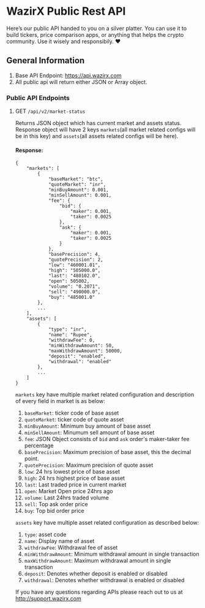 # WazirX Public Rest API
Here’s our public API handed to you on a silver platter. You can use it to build tickers, price comparison apps, or anything that helps the crypto community. Use it wisely and responsibily. ❤️

## General Information
1. Base API Endpoint: https://api.wazirx.com
1. All public api will return either JSON or Array object.

### Public API Endpoints

1. GET `/api/v2/market-status`

    Returns JSON object which has current market and assets status. Response object will have 2 keys `markets`(all market related configs will be in this key) and `assets`(all assets related configs will be here). 
    #### Response:
    ```
    {
        "markets": [
            {
                "baseMarket": "btc",
                "quoteMarket": "inr",
                "minBuyAmount": 0.001,
                "minSellAmount": 0.001,
                "fee": {
                    "bid": {
                        "maker": 0.001,
                        "taker": 0.0025
                    },
                    "ask": {
                        "maker": 0.001,
                        "taker": 0.0025
                    }
                },
                "basePrecision": 4,
                "quotePrecision": 2,
                "low": "460001.01",
                "high": "505000.0",
                "last": "480102.0",
                "open": 505002,
                "volume": "0.2071",
                "sell": "490000.0",
                "buy": "485001.0"
            },
            ...
        ],
        "assets": [
            {
                "type": "inr",
                "name": "Rupee",
                "withdrawFee": 0,
                "minWithdrawAmount": 50,
                "maxWithdrawAmount": 50000,
                "deposit": "enabled",
                "withdrawal": "enabled"
            },
            ...
        ]
    }
    ```
    
    `markets` key have multiple market related configuration and description of every field in market is as below:
    
    1. `baseMarket`: ticker code of base asset
    1. `quoteMarket`: ticker code of quote asset
    1. `minBuyAmount`: Minimum buy amount of base asset
    1. `minSellAmount`: Minumum sell amount of base asset
    1. `fee`: JSON Object consists of `bid` and `ask` order's maker-taker fee percentage
    1. `basePrecision`: Maximum precision of base asset, this the decimal point. 
    1. `quotePrecision`: Maximum  precision of quote asset
    1. `low`: 24 hrs lowest price of base asset
    1. `high`: 24 hrs highest price of base asset
    1. `last`: Last traded price in current market
    1. `open`: Market Open price 24hrs ago
    1. `volume`: Last 24hrs traded volume
    1. `sell`: Top ask order price
    1. `buy`: Top bid order price
    
    `assets` key have multiple asset related configuration as described below:
    
    1. `type`: asset code
    1. `name`: Display name of asset
    1. `withdrawFee`: Withdrawal fee of asset
    1. `minWithdrawAmount`: Minimum withdrawal amount in single transaction
    1. `maxWithdrawAmount`: Maximum withdrawal amount in single transaction
    1. `deposit`: Denotes whether deposit is enabled or disabled
    1. `withdrawal`: Denotes whether withdrawal is enabled or disabled


    If you have any questions regarding APIs please reach out to us at http://support.wazirx.com
